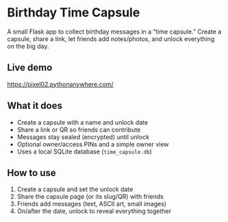 # Birthday Time Capsule

A small Flask app to collect birthday messages in a “time capsule.” Create a capsule, share a link, let friends add notes/photos, and unlock everything on the big day.

## Live demo

https://pixel02.pythonanywhere.com/

## What it does

- Create a capsule with a name and unlock date
- Share a link or QR so friends can contribute
- Messages stay sealed (encrypted) until unlock
- Optional owner/access PINs and a simple owner view
- Uses a local SQLite database (`time_capsule.db`)

## How to use

1) Create a capsule and set the unlock date
2) Share the capsule page (or its slug/QR) with friends
3) Friends add messages (text, ASCII art, small images)
4) On/after the date, unlock to reveal everything together